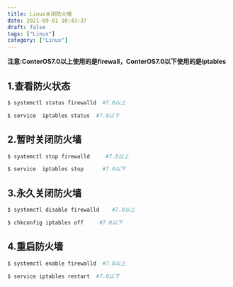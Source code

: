 ```yaml
---
title: Linux关闭防火墙
date: 2021-09-01 10:43:37
draft: false
tags: ["Linux"]
category: ["Linux"]
---
```


**注意:ConterOS7.0以上使用的是firewall，ConterOS7.0以下使用的是iptables**



## 1.查看防火状态
```bash
$ systemctl status firewalld  #7.0以上

$ service  iptables status  #7.0以下
```




## 2.暂时关闭防火墙
```bash
$ syatemctl stop firewalld     #7.0以上

$ service  iptables stop      #7.0以下
```


## 3.永久关闭防火墙
```bash
$ systemctl disable firewalld    #7.0以上

$ chkconfig iptables off     #7.0以下
```




## 4.重启防火墙
```bash
$ systemctl enable firewalld  #7.0以上

$ service iptables restart  #7.0以下
```


